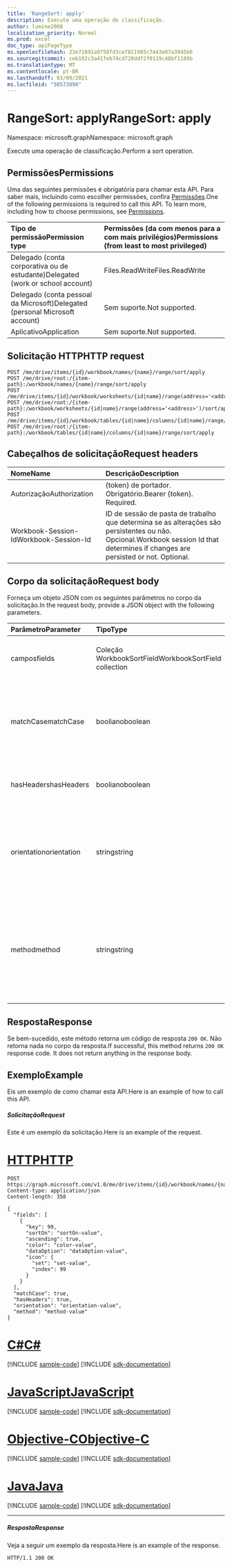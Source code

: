 ```yaml
---
title: 'RangeSort: apply'
description: Execute uma operação de classificação.
author: lumine2008
localization_priority: Normal
ms.prod: excel
doc_type: apiPageType
ms.openlocfilehash: 23e71091a9758fd3cef821985c7443e07a3945b6
ms.sourcegitcommit: ceb192c3a41feb74cd720ddf2f0119c48bf1189b
ms.translationtype: MT
ms.contentlocale: pt-BR
ms.lasthandoff: 03/09/2021
ms.locfileid: "50573898"
---
```

# <a name="rangesort-apply"></a><span data-ttu-id="44a2e-103">RangeSort: apply</span><span class="sxs-lookup"><span data-stu-id="44a2e-103">RangeSort: apply</span></span>

<span data-ttu-id="44a2e-104">Namespace: microsoft.graph</span><span class="sxs-lookup"><span data-stu-id="44a2e-104">Namespace: microsoft.graph</span></span>

<span data-ttu-id="44a2e-105">Execute uma operação de classificação.</span><span class="sxs-lookup"><span data-stu-id="44a2e-105">Perform a sort operation.</span></span>
## <a name="permissions"></a><span data-ttu-id="44a2e-106">Permissões</span><span class="sxs-lookup"><span data-stu-id="44a2e-106">Permissions</span></span>
<span data-ttu-id="44a2e-p101">Uma das seguintes permissões é obrigatória para chamar esta API. Para saber mais, incluindo como escolher permissões, confira [Permissões](/graph/permissions-reference).</span><span class="sxs-lookup"><span data-stu-id="44a2e-p101">One of the following permissions is required to call this API. To learn more, including how to choose permissions, see [Permissions](/graph/permissions-reference).</span></span>

|<span data-ttu-id="44a2e-109">Tipo de permissão</span><span class="sxs-lookup"><span data-stu-id="44a2e-109">Permission type</span></span>      | <span data-ttu-id="44a2e-110">Permissões (da com menos para a com mais privilégios)</span><span class="sxs-lookup"><span data-stu-id="44a2e-110">Permissions (from least to most privileged)</span></span>              |
|:--------------------|:---------------------------------------------------------|
|<span data-ttu-id="44a2e-111">Delegado (conta corporativa ou de estudante)</span><span class="sxs-lookup"><span data-stu-id="44a2e-111">Delegated (work or school account)</span></span> | <span data-ttu-id="44a2e-112">Files.ReadWrite</span><span class="sxs-lookup"><span data-stu-id="44a2e-112">Files.ReadWrite</span></span>    |
|<span data-ttu-id="44a2e-113">Delegado (conta pessoal da Microsoft)</span><span class="sxs-lookup"><span data-stu-id="44a2e-113">Delegated (personal Microsoft account)</span></span> | <span data-ttu-id="44a2e-114">Sem suporte.</span><span class="sxs-lookup"><span data-stu-id="44a2e-114">Not supported.</span></span>    |
|<span data-ttu-id="44a2e-115">Aplicativo</span><span class="sxs-lookup"><span data-stu-id="44a2e-115">Application</span></span> | <span data-ttu-id="44a2e-116">Sem suporte.</span><span class="sxs-lookup"><span data-stu-id="44a2e-116">Not supported.</span></span> |

## <a name="http-request"></a><span data-ttu-id="44a2e-117">Solicitação HTTP</span><span class="sxs-lookup"><span data-stu-id="44a2e-117">HTTP request</span></span>
<!-- { "blockType": "ignored" } -->
```http
POST /me/drive/items/{id}/workbook/names/{name}/range/sort/apply
POST /me/drive/root:/{item-path}:/workbook/names/{name}/range/sort/apply
POST /me/drive/items/{id}/workbook/worksheets/{id|name}/range(address='<address>')/sort/apply
POST /me/drive/root:/{item-path}:/workbook/worksheets/{id|name}/range(address='<address>')/sort/apply
POST /me/drive/items/{id}/workbook/tables/{id|name}/columns/{id|name}/range/sort/apply
POST /me/drive/root:/{item-path}:/workbook/tables/{id|name}/columns/{id|name}/range/sort/apply

```
## <a name="request-headers"></a><span data-ttu-id="44a2e-118">Cabeçalhos de solicitação</span><span class="sxs-lookup"><span data-stu-id="44a2e-118">Request headers</span></span>
| <span data-ttu-id="44a2e-119">Nome</span><span class="sxs-lookup"><span data-stu-id="44a2e-119">Name</span></span>       | <span data-ttu-id="44a2e-120">Descrição</span><span class="sxs-lookup"><span data-stu-id="44a2e-120">Description</span></span>|
|:---------------|:----------|
| <span data-ttu-id="44a2e-121">Autorização</span><span class="sxs-lookup"><span data-stu-id="44a2e-121">Authorization</span></span>  | <span data-ttu-id="44a2e-p102">{token} de portador. Obrigatório.</span><span class="sxs-lookup"><span data-stu-id="44a2e-p102">Bearer {token}. Required.</span></span> |
| <span data-ttu-id="44a2e-124">Workbook-Session-Id</span><span class="sxs-lookup"><span data-stu-id="44a2e-124">Workbook-Session-Id</span></span>  | <span data-ttu-id="44a2e-p103">ID de sessão de pasta de trabalho que determina se as alterações são persistentes ou não. Opcional.</span><span class="sxs-lookup"><span data-stu-id="44a2e-p103">Workbook session Id that determines if changes are persisted or not. Optional.</span></span>|

## <a name="request-body"></a><span data-ttu-id="44a2e-127">Corpo da solicitação</span><span class="sxs-lookup"><span data-stu-id="44a2e-127">Request body</span></span>
<span data-ttu-id="44a2e-128">Forneça um objeto JSON com os seguintes parâmetros no corpo da solicitação.</span><span class="sxs-lookup"><span data-stu-id="44a2e-128">In the request body, provide a JSON object with the following parameters.</span></span>

| <span data-ttu-id="44a2e-129">Parâmetro</span><span class="sxs-lookup"><span data-stu-id="44a2e-129">Parameter</span></span>    | <span data-ttu-id="44a2e-130">Tipo</span><span class="sxs-lookup"><span data-stu-id="44a2e-130">Type</span></span>   |<span data-ttu-id="44a2e-131">Descrição</span><span class="sxs-lookup"><span data-stu-id="44a2e-131">Description</span></span>|
|:---------------|:--------|:----------|
|<span data-ttu-id="44a2e-132">campos</span><span class="sxs-lookup"><span data-stu-id="44a2e-132">fields</span></span>|<span data-ttu-id="44a2e-133">Coleção WorkbookSortField</span><span class="sxs-lookup"><span data-stu-id="44a2e-133">WorkbookSortField collection</span></span>|<span data-ttu-id="44a2e-134">A lista de condições para a classificação.</span><span class="sxs-lookup"><span data-stu-id="44a2e-134">The list of conditions to sort on.</span></span>|
|<span data-ttu-id="44a2e-135">matchCase</span><span class="sxs-lookup"><span data-stu-id="44a2e-135">matchCase</span></span>|<span data-ttu-id="44a2e-136">booliano</span><span class="sxs-lookup"><span data-stu-id="44a2e-136">boolean</span></span>|<span data-ttu-id="44a2e-p104">Opcional. Define se o uso de maiúsculas ou minúsculas afeta a ordenação da cadeia de caracteres.</span><span class="sxs-lookup"><span data-stu-id="44a2e-p104">Optional. Whether to have the casing impact string ordering.</span></span>|
|<span data-ttu-id="44a2e-139">hasHeaders</span><span class="sxs-lookup"><span data-stu-id="44a2e-139">hasHeaders</span></span>|<span data-ttu-id="44a2e-140">booliano</span><span class="sxs-lookup"><span data-stu-id="44a2e-140">boolean</span></span>|<span data-ttu-id="44a2e-p105">Opcional. Se o intervalo tem um cabeçalho.</span><span class="sxs-lookup"><span data-stu-id="44a2e-p105">Optional. Whether the range has a header.</span></span>|
|<span data-ttu-id="44a2e-143">orientation</span><span class="sxs-lookup"><span data-stu-id="44a2e-143">orientation</span></span>|<span data-ttu-id="44a2e-144">string</span><span class="sxs-lookup"><span data-stu-id="44a2e-144">string</span></span>|<span data-ttu-id="44a2e-145">Opcional.</span><span class="sxs-lookup"><span data-stu-id="44a2e-145">Optional.</span></span> <span data-ttu-id="44a2e-146">Se a operação classifica linhas ou colunas.</span><span class="sxs-lookup"><span data-stu-id="44a2e-146">Whether the operation is sorting rows or columns.</span></span>  <span data-ttu-id="44a2e-147">Os valores possíveis são: `Rows` , `Columns` .</span><span class="sxs-lookup"><span data-stu-id="44a2e-147">The possible values are: `Rows`, `Columns`.</span></span>|
|<span data-ttu-id="44a2e-148">method</span><span class="sxs-lookup"><span data-stu-id="44a2e-148">method</span></span>|<span data-ttu-id="44a2e-149">string</span><span class="sxs-lookup"><span data-stu-id="44a2e-149">string</span></span>|<span data-ttu-id="44a2e-150">Opcional.</span><span class="sxs-lookup"><span data-stu-id="44a2e-150">Optional.</span></span> <span data-ttu-id="44a2e-151">O método de ordenação usado pelos caracteres chineses.</span><span class="sxs-lookup"><span data-stu-id="44a2e-151">The ordering method used for Chinese characters.</span></span>  <span data-ttu-id="44a2e-152">Os valores possíveis são: `PinYin` , `StrokeCount` .</span><span class="sxs-lookup"><span data-stu-id="44a2e-152">The possible values are: `PinYin`, `StrokeCount`.</span></span>|

## <a name="response"></a><span data-ttu-id="44a2e-153">Resposta</span><span class="sxs-lookup"><span data-stu-id="44a2e-153">Response</span></span>

<span data-ttu-id="44a2e-p108">Se bem-sucedido, este método retorna um código de resposta `200 OK`. Não retorna nada no corpo da resposta.</span><span class="sxs-lookup"><span data-stu-id="44a2e-p108">If successful, this method returns `200 OK` response code. It does not return anything in the response body.</span></span>

## <a name="example"></a><span data-ttu-id="44a2e-156">Exemplo</span><span class="sxs-lookup"><span data-stu-id="44a2e-156">Example</span></span>
<span data-ttu-id="44a2e-157">Eis um exemplo de como chamar esta API.</span><span class="sxs-lookup"><span data-stu-id="44a2e-157">Here is an example of how to call this API.</span></span>
##### <a name="request"></a><span data-ttu-id="44a2e-158">Solicitação</span><span class="sxs-lookup"><span data-stu-id="44a2e-158">Request</span></span>
<span data-ttu-id="44a2e-159">Este é um exemplo da solicitação.</span><span class="sxs-lookup"><span data-stu-id="44a2e-159">Here is an example of the request.</span></span>

# <a name="http"></a>[<span data-ttu-id="44a2e-160">HTTP</span><span class="sxs-lookup"><span data-stu-id="44a2e-160">HTTP</span></span>](#tab/http)
<!-- {
  "blockType": "request",
  "name": "rangesort_apply"
}-->
```http
POST https://graph.microsoft.com/v1.0/me/drive/items/{id}/workbook/names/{name}/range/sort/apply
Content-type: application/json
Content-length: 358

{
  "fields": [
    {
      "key": 99,
      "sortOn": "sortOn-value",
      "ascending": true,
      "color": "color-value",
      "dataOption": "dataOption-value",
      "icon": {
        "set": "set-value",
        "index": 99
      }
    }
  ],
  "matchCase": true,
  "hasHeaders": true,
  "orientation": "orientation-value",
  "method": "method-value"
}
```
# <a name="c"></a>[<span data-ttu-id="44a2e-161">C#</span><span class="sxs-lookup"><span data-stu-id="44a2e-161">C#</span></span>](#tab/csharp)
[!INCLUDE [sample-code](../includes/snippets/csharp/rangesort-apply-csharp-snippets.md)]
[!INCLUDE [sdk-documentation](../includes/snippets/snippets-sdk-documentation-link.md)]

# <a name="javascript"></a>[<span data-ttu-id="44a2e-162">JavaScript</span><span class="sxs-lookup"><span data-stu-id="44a2e-162">JavaScript</span></span>](#tab/javascript)
[!INCLUDE [sample-code](../includes/snippets/javascript/rangesort-apply-javascript-snippets.md)]
[!INCLUDE [sdk-documentation](../includes/snippets/snippets-sdk-documentation-link.md)]

# <a name="objective-c"></a>[<span data-ttu-id="44a2e-163">Objective-C</span><span class="sxs-lookup"><span data-stu-id="44a2e-163">Objective-C</span></span>](#tab/objc)
[!INCLUDE [sample-code](../includes/snippets/objc/rangesort-apply-objc-snippets.md)]
[!INCLUDE [sdk-documentation](../includes/snippets/snippets-sdk-documentation-link.md)]

# <a name="java"></a>[<span data-ttu-id="44a2e-164">Java</span><span class="sxs-lookup"><span data-stu-id="44a2e-164">Java</span></span>](#tab/java)
[!INCLUDE [sample-code](../includes/snippets/java/rangesort-apply-java-snippets.md)]
[!INCLUDE [sdk-documentation](../includes/snippets/snippets-sdk-documentation-link.md)]

---


##### <a name="response"></a><span data-ttu-id="44a2e-165">Resposta</span><span class="sxs-lookup"><span data-stu-id="44a2e-165">Response</span></span>
<span data-ttu-id="44a2e-166">Veja a seguir um exemplo da resposta.</span><span class="sxs-lookup"><span data-stu-id="44a2e-166">Here is an example of the response.</span></span> 
<!-- {
  "blockType": "response"
} -->
```http
HTTP/1.1 200 OK
```

<!-- uuid: 8fcb5dbc-d5aa-4681-8e31-b001d5168d79
2015-10-25 14:57:30 UTC -->
<!-- {
  "type": "#page.annotation",
  "description": "RangeSort: apply",
  "keywords": "",
  "section": "documentation",
  "tocPath": "",
  "suppressions": [
  ]
}-->

